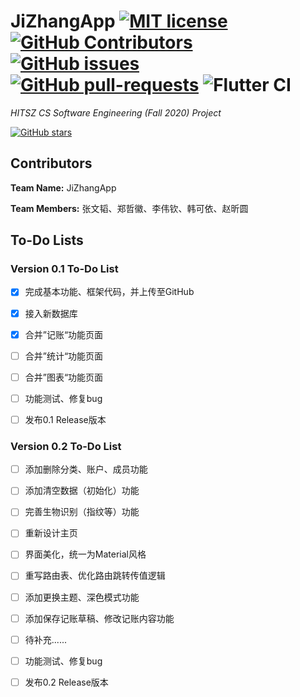 # JiZhangApp [![MIT license](https://img.shields.io/github/license/STaoZWT/JiZhangApp?style=plastic)](https://github.com/STaoZWT/JiZhangApp/blob/master/LICENSE)    [![GitHub Contributors](https://img.shields.io/github/contributors/STaoZWT/JiZhangApp?style=plastic)](https://github.com/STaoZWT/JiZhangApp/graphs/contributors)    [![GitHub issues](https://img.shields.io/github/issues/STaoZWT/JiZhangApp?style=plastic)](https://GitHub.com/STaoZWT/JiZhangApp/issues/)    [![GitHub pull-requests](https://img.shields.io/github/issues-pr/STaoZWT/JiZhangApp?style=plastic)](https://GitHub.com/STaoZWT/JiZhangApp/pull/) ![Flutter CI](https://github.com/STaoZWT/JiZhangApp/workflows/Flutter%20CI/badge.svg)

*HITSZ CS Software Engineering (Fall 2020) Project*

[![GitHub stars](https://img.shields.io/github/stars/STaoZWT/JiZhangApp?style=social)](https://github.com/STaoZWT/JiZhangApp/stargazers)

## Contributors

**Team Name:** JiZhangApp 

**Team Members:** 张文韬、郑哲徽、李伟钦、韩可依、赵昕圆

## To-Do Lists

### Version 0.1 To-Do List

- [x] 完成基本功能、框架代码，并上传至GitHub

- [x] 接入新数据库

- [x] 合并”记账“功能页面

- [ ] 合并”统计“功能页面

- [ ] 合并”图表“功能页面

- [ ] 功能测试、修复bug

- [ ] 发布0.1 Release版本

### Version 0.2 To-Do List

- [ ] 添加删除分类、账户、成员功能

- [ ] 添加清空数据（初始化）功能

- [ ] 完善生物识别（指纹等）功能

- [ ] 重新设计主页

- [ ] 界面美化，统一为Material风格

- [ ] 重写路由表、优化路由跳转传值逻辑

- [ ] 添加更换主题、深色模式功能

- [ ] 添加保存记账草稿、修改记账内容功能

- [ ] 待补充......

- [ ] 功能测试、修复bug

- [ ] 发布0.2 Release版本

  
